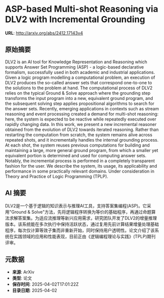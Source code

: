 # ASP-based Multi-shot Reasoning via DLV2 with Incremental Grounding

**URL**: http://arxiv.org/abs/2412.17143v4

## 原始摘要

DLV2 is an AI tool for Knowledge Representation and Reasoning which supports
Answer Set Programming (ASP) - a logic-based declarative formalism,
successfully used in both academic and industrial applications. Given a logic
program modelling a computational problem, an execution of DLV2 produces the
so-called answer sets that correspond one-to-one to the solutions to the
problem at hand. The computational process of DLV2 relies on the typical Ground
&amp; Solve approach where the grounding step transforms the input program into a
new, equivalent ground program, and the subsequent solving step applies
propositional algorithms to search for the answer sets. Recently, emerging
applications in contexts such as stream reasoning and event processing created
a demand for multi-shot reasoning: here, the system is expected to be reactive
while repeatedly executed over rapidly changing data. In this work, we present
a new incremental reasoner obtained from the evolution of DLV2 towards iterated
reasoning. Rather than restarting the computation from scratch, the system
remains alive across repeated shots, and it incrementally handles the internal
grounding process. At each shot, the system reuses previous computations for
building and maintaining a large, more general ground program, from which a
smaller yet equivalent portion is determined and used for computing answer
sets. Notably, the incremental process is performed in a completely transparent
fashion for the user. We describe the system, its usage, its applicability and
performance in some practically relevant domains. Under consideration in Theory
and Practice of Logic Programming (TPLP).


## AI 摘要

DLV2是一个基于逻辑的知识表示与推理AI工具，支持答案集编程(ASP)。它采用"Ground & Solve"方法，先将逻辑程序转换为等价的基础程序，再通过命题算法求解答案集。为适应流推理等新兴应用需求，研究团队开发了DLV2的增量推理版本。该系统能在多次执行中保持活跃状态，通过复用先前计算结果增量处理基础程序，每次仅计算等效子集而非重新开始，同时保持用户透明性。论文介绍了该系统在实践领域的应用和性能表现，目前正由《逻辑编程理论与实践》(TPLP)期刊评审。

## 元数据

- **来源**: ArXiv
- **类型**: 论文
- **保存时间**: 2025-04-02T17:01:22Z
- **目录日期**: 2025-04-02
